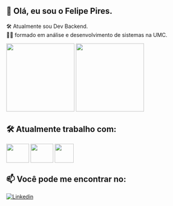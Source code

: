 ## 👋 Olá, eu sou o Felipe Pires.

🛠️ Atualmente sou Dev Backend.
<br>
👨‍🎓 formado em análise e desenvolvimento de sistemas na UMC.
<br>
<div>
  <img height="180em" src="https://github-readme-stats.vercel.app/api?username=felipe-pires&show_icons=true&theme=dracula">
  <img height="180em" src="https://github-readme-stats.vercel.app/api/top-langs?username=felipe-pires&show_icons=true&theme=dracula">
</div>

## 🛠️ Atualmente trabalho com:

<div>
   <img align="center" height="50" width="60" src="https://cdn.jsdelivr.net/gh/devicons/devicon/icons/java/java-original-wordmark.svg"/>
   <img align="center" height="50" width="60" src="https://cdn.jsdelivr.net/gh/devicons/devicon/icons/spring/spring-original-wordmark.svg"/>
   <img align="center" height="50" src="https://cdn.jsdelivr.net/gh/devicons/devicon/icons/postgresql/postgresql-original.svg" />
</div>

## 📫 Você pode me encontrar no: 
[![Linkedin](https://img.shields.io/badge/LinkedIn-0077B5?style=for-the-badge&logo=linkedin&logoColor=white)](https://www.linkedin.com/in/felipe-dos-santos-pires-1113a319b?lipi=urn%3Ali%3Apage%3Ad_flagship3_profile_view_base_contact_details%3BDTGG8Tp3SpmGwOhMHUEDpQ%3D%3D)
